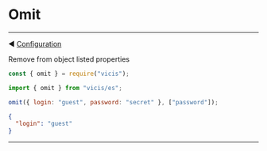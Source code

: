 # Omit

----------

◀ [Configuration](Configuration.md)

Remove from object listed properties

```js
const { omit } = require("vicis");
```

```js
import { omit } from "vicis/es";
```

```js
omit({ login: "guest", password: "secret" }, ["password"]);
```

```json
{
  "login": "guest"
}
```

----------
